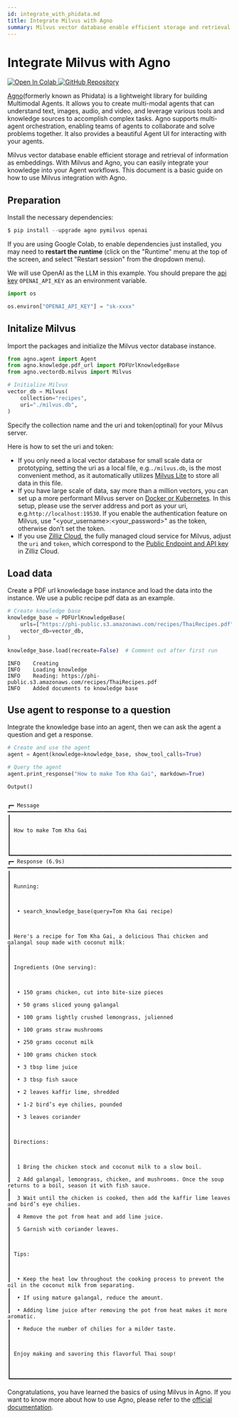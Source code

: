 ```yaml
---
id: integrate_with_phidata.md
title: Integrate Milvus with Agno
summary: Milvus vector database enable efficient storage and retrieval of information as embeddings. With Milvus and Agno, you can easily integrate your knowledge into your Agent workflows. This document is a basic guide on how to use Milvus integration with Agno.
---
```


# Integrate Milvus with Agno

<a href="https://colab.research.google.com/github/milvus-io/bootcamp/blob/master/bootcamp/tutorials/integration/integrate_with_phidata.ipynb" target="_parent">
    <img src="https://colab.research.google.com/assets/colab-badge.svg" alt="Open In Colab"/>
</a>
<a href="https://github.com/milvus-io/bootcamp/blob/master/bootcamp/tutorials/integration/integrate_with_phidata.ipynb" target="_blank">
    <img src="https://img.shields.io/badge/View%20on%20GitHub-555555?style=flat&logo=github&logoColor=white" alt="GitHub Repository"/>
</a>

[Agno](https://docs.agno.com/introduction)(formerly known as Phidata) is a lightweight library for building Multimodal Agents. It allows you to create multi-modal agents that can understand text, images, audio, and video, and leverage various tools and knowledge sources to accomplish complex tasks. Agno supports multi-agent orchestration, enabling teams of agents to collaborate and solve problems together. It also provides a beautiful Agent UI for interacting with your agents.

Milvus vector database enable efficient storage and retrieval of information as embeddings. With Milvus and Agno, you can easily integrate your knowledge into your Agent workflows. This document is a basic guide on how to use Milvus integration with Agno.

## Preparation
Install the necessary dependencies:


```python
$ pip install --upgrade agno pymilvus openai
```

<div class="alert note">

If you are using Google Colab, to enable dependencies just installed, you may need to **restart the runtime** (click on the "Runtime" menu at the top of the screen, and select "Restart session" from the dropdown menu).

</div>

We will use OpenAI as the LLM in this example. You should prepare the [api key](https://platform.openai.com/docs/quickstart) `OPENAI_API_KEY` as an environment variable.


```python
import os

os.environ["OPENAI_API_KEY"] = "sk-xxxx"
```

## Initalize Milvus

Import the packages and initialize the Milvus vector database instance.


```python
from agno.agent import Agent
from agno.knowledge.pdf_url import PDFUrlKnowledgeBase
from agno.vectordb.milvus import Milvus

# Initialize Milvus
vector_db = Milvus(
    collection="recipes",
    uri="./milvus.db",
)
```

Specify the collection name and the uri and token(optinal) for your Milvus server.

<div class="alert note">

Here is how to set the uri and token:

- If you only need a local vector database for small scale data or prototyping, setting the uri as a local file, e.g.`./milvus.db`, is the most convenient method, as it automatically utilizes [Milvus Lite](https://milvus.io/docs/milvus_lite.md) to store all data in this file.
- If you have large scale of data, say more than a million vectors, you can set up a more performant Milvus server on [Docker or Kubernetes](https://milvus.io/docs/quickstart.md). In this setup, please use the server address and port as your uri, e.g.`http://localhost:19530`. If you enable the authentication feature on Milvus, use "<your_username>:<your_password>" as the token, otherwise don't set the token.
- If you use [Zilliz Cloud](https://zilliz.com/cloud), the fully managed cloud service for Milvus, adjust the `uri` and `token`, which correspond to the [Public Endpoint and API key](https://docs.zilliz.com/docs/on-zilliz-cloud-console#cluster-details) in Zilliz Cloud.

</div>


## Load data

Create a PDF url knowledage base instance and load the data into the instance. We use a public recipe pdf data as an example.


```python
# Create knowledge base
knowledge_base = PDFUrlKnowledgeBase(
    urls=["https://phi-public.s3.amazonaws.com/recipes/ThaiRecipes.pdf"],
    vector_db=vector_db,
)

knowledge_base.load(recreate=False)  # Comment out after first run
```

    INFO    Creating
    INFO    Loading knowledge  
    INFO    Reading: https://phi-public.s3.amazonaws.com/recipes/ThaiRecipes.pdf       
    INFO    Added documents to knowledge base                                                                             

## Use agent to response to a question
Integrate the knowledge base into an agent, then we can ask the agent a question and get a response.


```python
# Create and use the agent
agent = Agent(knowledge=knowledge_base, show_tool_calls=True)

# Query the agent
agent.print_response("How to make Tom Kha Gai", markdown=True)
```


    Output()


    ┏━ Message ━━━━━━━━━━━━━━━━━━━━━━━━━━━━━━━━━━━━━━━━━━━━━━━━━━━━━━━━━━━━━━━━━━━━━━━━━━━━━━━━━━━━━━━━━━━━━━━━━━━━━━━━━━━━━━━━━━━━━━━━━━━━━━━━━━━━━━━━━━━━━━━━━━━┓
    ┃                                                                                                                                                             ┃
    ┃ How to make Tom Kha Gai                                                                                                                                     ┃
    ┃                                                                                                                                                             ┃
    ┗━━━━━━━━━━━━━━━━━━━━━━━━━━━━━━━━━━━━━━━━━━━━━━━━━━━━━━━━━━━━━━━━━━━━━━━━━━━━━━━━━━━━━━━━━━━━━━━━━━━━━━━━━━━━━━━━━━━━━━━━━━━━━━━━━━━━━━━━━━━━━━━━━━━━━━━━━━━━━┛
    ┏━ Response (6.9s) ━━━━━━━━━━━━━━━━━━━━━━━━━━━━━━━━━━━━━━━━━━━━━━━━━━━━━━━━━━━━━━━━━━━━━━━━━━━━━━━━━━━━━━━━━━━━━━━━━━━━━━━━━━━━━━━━━━━━━━━━━━━━━━━━━━━━━━━━━━━┓
    ┃                                                                                                                                                             ┃
    ┃ Running:                                                                                                                                                    ┃
    ┃                                                                                                                                                             ┃
    ┃  • search_knowledge_base(query=Tom Kha Gai recipe)                                                                                                          ┃
    ┃                                                                                                                                                             ┃
    ┃ Here's a recipe for Tom Kha Gai, a delicious Thai chicken and galangal soup made with coconut milk:                                                         ┃
    ┃                                                                                                                                                             ┃
    ┃ Ingredients (One serving):                                                                                                                                  ┃
    ┃                                                                                                                                                             ┃
    ┃  • 150 grams chicken, cut into bite-size pieces                                                                                                             ┃
    ┃  • 50 grams sliced young galangal                                                                                                                           ┃
    ┃  • 100 grams lightly crushed lemongrass, julienned                                                                                                          ┃
    ┃  • 100 grams straw mushrooms                                                                                                                                ┃
    ┃  • 250 grams coconut milk                                                                                                                                   ┃
    ┃  • 100 grams chicken stock                                                                                                                                  ┃
    ┃  • 3 tbsp lime juice                                                                                                                                        ┃
    ┃  • 3 tbsp fish sauce                                                                                                                                        ┃
    ┃  • 2 leaves kaffir lime, shredded                                                                                                                           ┃
    ┃  • 1-2 bird’s eye chilies, pounded                                                                                                                          ┃
    ┃  • 3 leaves coriander                                                                                                                                       ┃
    ┃                                                                                                                                                             ┃
    ┃ Directions:                                                                                                                                                 ┃
    ┃                                                                                                                                                             ┃
    ┃  1 Bring the chicken stock and coconut milk to a slow boil.                                                                                                 ┃
    ┃  2 Add galangal, lemongrass, chicken, and mushrooms. Once the soup returns to a boil, season it with fish sauce.                                            ┃
    ┃  3 Wait until the chicken is cooked, then add the kaffir lime leaves and bird’s eye chilies.                                                                ┃
    ┃  4 Remove the pot from heat and add lime juice.                                                                                                             ┃
    ┃  5 Garnish with coriander leaves.                                                                                                                           ┃
    ┃                                                                                                                                                             ┃
    ┃ Tips:                                                                                                                                                       ┃
    ┃                                                                                                                                                             ┃
    ┃  • Keep the heat low throughout the cooking process to prevent the oil in the coconut milk from separating.                                                 ┃
    ┃  • If using mature galangal, reduce the amount.                                                                                                             ┃
    ┃  • Adding lime juice after removing the pot from heat makes it more aromatic.                                                                               ┃
    ┃  • Reduce the number of chilies for a milder taste.                                                                                                         ┃
    ┃                                                                                                                                                             ┃
    ┃ Enjoy making and savoring this flavorful Thai soup!                                                                                                         ┃
    ┃                                                                                                                                                             ┃
    ┗━━━━━━━━━━━━━━━━━━━━━━━━━━━━━━━━━━━━━━━━━━━━━━━━━━━━━━━━━━━━━━━━━━━━━━━━━━━━━━━━━━━━━━━━━━━━━━━━━━━━━━━━━━━━━━━━━━━━━━━━━━━━━━━━━━━━━━━━━━━━━━━━━━━━━━━━━━━━━┛

Congratulations, you have learned the basics of using Milvus in Agno. If you want to know more about how to use Agno, please refer to the [official documentation](https://docs.agno.com/introduction).

